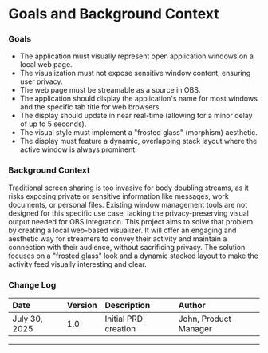 # **Goals and Background Context**

### **Goals**

* The application must visually represent open application windows on a local web page.
* The visualization must not expose sensitive window content, ensuring user privacy.
* The web page must be streamable as a source in OBS.
* The application should display the application's name for most windows and the specific tab title for web browsers.
* The display should update in near real-time (allowing for a minor delay of up to 5 seconds).
* The visual style must implement a "frosted glass" (morphism) aesthetic.
* The display must feature a dynamic, overlapping stack layout where the active window is always prominent.

### **Background Context**

Traditional screen sharing is too invasive for body doubling streams, as it risks exposing private or sensitive information like messages, work documents, or personal files. Existing window management tools are not designed for this specific use case, lacking the privacy-preserving visual output needed for OBS integration. This project aims to solve that problem by creating a local web-based visualizer. It will offer an engaging and aesthetic way for streamers to convey their activity and maintain a connection with their audience, without sacrificing privacy. The solution focuses on a "frosted glass" look and a dynamic stacked layout to make the activity feed visually interesting and clear.

### **Change Log**

| Date | Version | Description | Author |
| :--- | :--- | :--- | :--- |
| July 30, 2025 | 1.0 | Initial PRD creation | John, Product Manager |

---